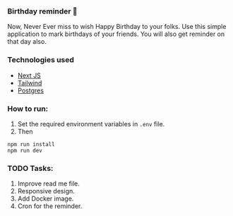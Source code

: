 ### Birthday reminder 🎂
Now, Never Ever miss to wish Happy Birthday to your folks. Use this simple application to mark birthdays of your friends. You will also get reminder on that day also.

### Technologies used
- [Next JS](https://nextjs.org/)
- [Tailwind](https://tailwindcss.com/)
- [Postgres](https://www.postgresql.org/)


### How to run:
1. Set the required environment variables in `.env` file.
2. Then 
```
npm run install
npm run dev
```


### TODO Tasks:
1. Improve read me file.
2. Responsive design.
3. Add Docker image.
4. Cron for the reminder.
